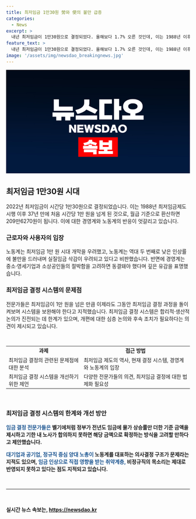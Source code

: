 ```yaml
---
title: 최저임금 1만30원 勞와 使의 불만 급증
categories:
  - News
excerpt: >
  내년 최저임금이 1만30원으로 결정되었다. 올해보다 1.7% 오른 것인데, 이는 1988년 이후 처음으로 시간당 1만원을 넘은 것이다. 결정에 대한 경영계와 노동계의 반응은 엇갈리고 있으며, 전문가들은 최저임금 결정 과정의 개선이 필요하다고 지적하고 있다. 이번 결정 과정에서도 파행이 있었고, 최저임금 결정 시스템에 한계가 있다는 의견도 나왔다. 개선을 위해 물가 인상률과 경제성장률을 감안한 산식을 도입하는 방안이 제시되고 있다.
feature_text: >
  내년 최저임금이 1만30원으로 결정되었다. 올해보다 1.7% 오른 것인데, 이는 1988년 이후 처음으로 시간당 1만원을 넘은 것이다. 결정에 대한 경영계와 노동계의 반응은 엇갈리고 있으며, 전문가들은 최저임금 결정 과정의 개선이 필요하다고 지적하고 있다. 이번 결정 과정에서도 파행이 있었고, 최저임금 결정 시스템에 한계가 있다는 의견도 나왔다. 개선을 위해 물가 인상률과 경제성장률을 감안한 산식을 도입하는 방안이 제시되고 있다.
image: '/assets/img/newsdao_breakingnews.jpg'
---
```


<p><img src="/assets/img/newsdao_breakingnews.jpg" alt="ranknews 속보" /></p>

<h2 data-ke-size="size26">최저임금 1만30원 시대</h2>

<p data-ke-size="size16">2022년 최저임금이 시간당 1만30원으로 결정되었습니다. 이는 1988년 최저임금제도 시행 이후 37년 만에 처음 시간당 1만 원을 넘게 된 것으로, 월급 기준으로 환산하면 209만6270원이 됩니다. 이에 대한 경영계와 노동계의 반응이 엇갈리고 있습니다.</p>

<h3 data-ke-size="size24">근로자와 사용자의 입장</h3>

<p data-ke-size="size16">노동계는 최저임금 1만 원 시대 개막을 우려했고, 노동계는 역대 두 번째로 낮은 인상률에 불만을 드러내며 실질임금 삭감이 우려되고 있다고 비판했습니다. 반면에 경영계는 중소·영세기업과 소상공인들의 절박함을 고려하면 동결돼야 했다며 깊은 유감을 표명했습니다.</p>

<h3 data-ke-size="size24">최저임금 결정 시스템의 문제점</h3>

<p data-ke-size="size16">전문가들은 최저임금이 1만 원을 넘은 만큼 이제라도 그동안 최저임금 결정 과정을 돌이켜보며 시스템을 보완해야 한다고 지적했습니다. 최저임금 결정 시스템은 합리적·생산적 논의가 진전되는 데 한계가 있으며, 개편에 대한 심층 논의와 후속 조치가 필요하다는 의견이 제시되고 있습니다.</p>

<p data-ke-size="size16">&nbsp;</p>

<table>
  <tbody>
    <tr>
      <td style="text-align: center; height: 17px;"><b>과제</b></td>
      <td style="text-align: center; height: 17px;"><b>접근 방법</b></td>
    </tr>
    <tr>
      <td style="text-align: left;">최저임금 결정의 관련된 문제점에 대한 분석</td>
      <td style="text-align: left;">최저임금 제도의 역사, 현재 결정 시스템, 경영계와 노동계의 입장</td>
    </tr>
    <tr>
      <td style="text-align: left;">최저임금 결정 시스템을 개선하기 위한 제언</td>
      <td style="text-align: left;">다양한 전문가들의 의견, 최저임금 결정에 대한 법제화 필요성</td>
    </tr>
  </tbody>
</table>

<p data-ke-size="size16">&nbsp;</p>

<h3 data-ke-size="size24">최저임금 결정 시스템의 한계와 개선 방안</h3>

<p data-ke-size="size16"><b><span style="color: #1a5490;">임금 결정 전문가들은</span><b> 벨기에처럼 정부가 전년도 임금에 물가 상승률만 더한 기준 금액을 제시하고 기한 내 노사가 합의하지 못하면 해당 금액으로 확정하는 방식을 고려할 만하다고 제안했습니다.</p>

<p data-ke-size="size16"><b><span style="color: #1a5490;">대기업과 공기업, 정규직 중심 양대 노총이</span></b> 노동계를 대표하는 의사결정 구조가 문제라는 지적도 있으며, <b><span style="color: #1a5490;">임금 인상으로 직접 영향을 받는 취약계층,</span></b> 비정규직의 목소리는 제대로 반영되지 못하고 있다는 점도 지적되고 있습니다.</p>

<p data-ke-size="size16">&nbsp;</p>

<hr>

<p data-ke-size="size16">&nbsp;</p>
실시간 뉴스 속보는, <a href="https://newsdao.kr" rel="dofollow">https://newsdao.kr</a>


